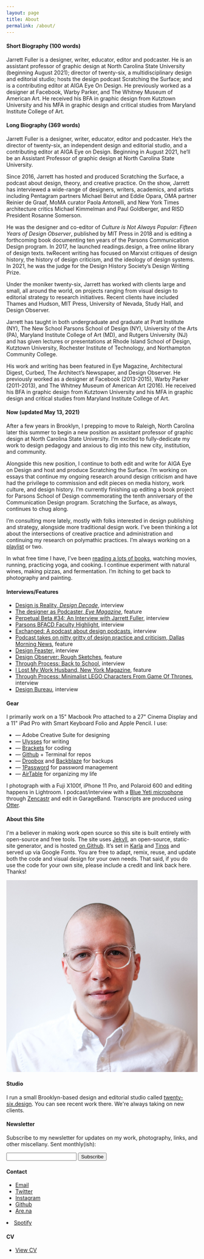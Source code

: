 ```yaml
---
layout: page
title: About
permalink: /about/
---
```


<!--<img class="img-hero" src="/images/portrait.jpg"/>-->

<div class="profile">
<div class="text">

<div class="profile_section">
<h4>Short Biography (100 words)</h4>
<article><p>Jarrett Fuller is a designer, writer, educator, editor and podcaster. He is an assistant professor of graphic design at North Carolina State University (beginning August 2021); director of twenty-six, a multidisciplinary design and editorial studio; hosts the design podcast Scratching the Surface; and is a contributing editor at AIGA Eye On Design. He previously worked as a designer at Facebook, Warby Parker, and The Whitney Museum of American Art. He received his BFA in graphic design from Kutztown University and his MFA in graphic design and critical studies from Maryland Institute College of Art.</p>
</article>
</div>

<div class="profile_section">
<h4>Long Biography (369 words)</h4>
<article><p>Jarrett Fuller is a designer, writer, educator, editor and podcaster. He’s the director of twenty-six, an independent design and editorial studio, and a contributing editor at AIGA Eye on Design. Beginning in August 2021, he’ll be an Assistant Professor of graphic design at North Carolina State University.</p>

<p>Since 2016, Jarrett has hosted and produced Scratching the Surface, a podcast about design, theory, and creative practice. On the show, Jarrett has interviewed a wide-range of designers, writers, academics, and artists including Pentagram partners Michael Beirut and Eddie Opara, OMA partner Reinier de Graaf, MoMA curator Paola Antonelli, and New York Times architecture critics Michael Kimmelman and Paul Goldberger, and RISD President Rosanne Somerson.</p>

<p>He was the designer and co-editor of <i>Culture is Not Always Popular: Fifteen Years of Design Observer</i>, published by MIT Press in 2018 and is editing a forthcoming book documenting ten years of the Parsons Communication Design program. In 2017, he launched readings.design, a free online library of design texts. twRecent writing has focused on Marxist critiques of design history, the history of design criticism, and the ideology of design systems. In 2021, he was the judge for the Design History Society’s Design Writing Prize.</p>

<p>Under the moniker twenty-six, Jarrett has worked with clients large and small, all around the world, on projects ranging from visual design to editorial strategy to research initiatives. Recent clients have included Thames and Hudson, MIT Press, University of Nevada, Study Hall, and Design Observer. </p>

<p>Jarrett has taught in both undergraduate and graduate at Pratt Institute (NY), The New School Parsons School of Design (NY), University of the Arts (PA), Maryland Institute College of Art (MD), and Rutgers University (NJ) and has given lectures or presentations at Rhode Island School of Design, Kutztown University, Rochester Institute of Technology, and Northampton Community College. </p>

<p>His work and writing has been featured in Eye Magazine, Architectural Digest, Curbed, The Architect’s Newspaper, and Design Observer. He previously worked as a designer at Facebook (2013-2015), Warby Parker (2011-2013), and The Whitney Museum of American Art (2016). He received his BFA in graphic design from Kutztown University and his MFA in graphic design and critical studies from Maryland Institute College of Art.</p>
</article>
</div>

<div class="profile_section">
<h4>Now (updated May 13, 2021)</h4>
 <article><p>After a few years in Brooklyn, I prepping to move to Raleigh, North Carolina later this summer to begin a new position as assistant professor of graphic design at North Carolina State University. I’m excited to fully-dedicate my work to design pedagogy and anxious to dig into this new city, institution, and community. </p>

<p>Alongside this new position, I continue to both edit and write for AIGA Eye on Design and host and produce Scratching the Surface. I’m working on essays that continue my ongoing research around design criticism and have had the privilege to commission and edit pieces on media history, work culture, and design history. I’m currently finishing up editing a book project for Parsons School of Design commemorating the tenth anniversary of the Communication Design program. Scratching the Surface, as always, continues to chug along.</p>

<p>I’m consulting more lately, mostly with folks interested in design publishing and strategy, alongside more traditional design work. I’ve been thinking a lot about the intersections of creative practice and administration and continuing my research on polymathic practices. I’m always working on a <a href="/playlists">playlist</a> or two.</p>

<p>In what free time I have, I’ve been <a href="/library">reading a lots of books</a>, watching movies, running, practicing yoga, and cooking. I continue experiment with natural wines, making pizzas, and fermentation. I’m itching to get back to photography and painting.</p>

</article>
</div>

<div class="profile_section">
            <h4>Interviews/Features</h4>
            <article><ul>
                <li><a href="http://designdecode.org/article.php?p=jarrett-fuller">Design is Reality, <i>Design Decode</i></a>, interview</li>
                <li><a href="http://www.eyemagazine.com/feature/article/the-designer-as-podcaster">The designer as Podcaster, <i>Eye Magazine</i></a>, feature</li>
                <li><a href="http://perpetualbeta.vcfa.edu/2018/02/05/huh-34-an-interview-with-jarrett-fuller/">Perpetual Beta #34: An Interview with Jarrett Fuller</a>, interview</li>
                <li><a href="http://amt.parsons.edu/blog/bfacd-faculty-highlight-jarrett-fuller/">Parsons BFACD Faculty Highlight</a>, interview</li>
            <li><a href="https://soundcloud.com/user-54181376/jarrettfuller">Exchanged: A podcast about design podcasts</a>, interview</li>
            <li><a href="https://www.dallasnews.com/arts/architecture/2017/08/26/podcast-takes-nitty-gritty-design-practice-criticism">Podcast takes on nitty gritty of design practice and criticism, Dallas Morning News</a>, feature</li>
            <li><a href="http://designfeaster.blogspot.com/2017/03/jarrett-fuller-side-projects.html">Design Feaster,</a> interview</li>
            <li><a href="http://designobserver.com/feature/rough-sketches/39367/">Design Observer: Rough Sketches</A>, feature</li>
<li><a href="http://throughprocess.com/archive/2015/12/10/">Through Process: Back to School</a>, interview</li>
<li><a href="http://nymag.com/thecut/2014/11/I-lost-my-work-husband.html">I Lost My Work Husband, New York Magazine</a>, feature</li>
<li><a href="http://throughprocess.com/archive/2014/06/16/">Through Process: Minimalist LEGO Characters From Game Of Thrones</A>, interview</li>
<li><a href="http://www.wearedesignbureau.com/projects/dialogue-jarrett-fuller/">Design Bureau</A>, interview</li>
</ul>
</article>
            </div>

<div class="profile_section">
            <h4>Gear</h4>
            <article>
                <p>I primarily work on a 15" Macbook Pro attached to a 27" Cinema Display and a 11" iPad Pro with Smart Keyboard Folio and Apple Pencil. I use:</p>
<ul>
            <li>— Adobe Creative Suite for designing</li>
    <li>— <a href="https://ulysses.app">Ulysses</a> for writing</li>
                <li>— <a href="http://brackets.io">Brackets</a> for coding</li>
                <li>— <a href="https://github.com">Github</a> + Terminal for repos</li>
                <li>— <a href="https://www.dropbox.com/">Dropbox</a> and <a href="https://www.backblaze.com">Backblaze</a> for backups</li>
                <li>— <a href="https://1password.com">1Password</a> for password management</li>
                <li>— <a href="https://airtable.com">AirTable</a> for organizing my life</li>
                </ul>

<p></p>
<p>I photograph with a Fuji X100f, iPhone 11 Pro, and Polaroid 600 and editing happens in Lightroom. I podcast/interview with a <a href="https://amzn.to/2zuNp0j">Blue Yeti microphone</a> through <a href="https://zencastr.com">Zencastr</a> and edit in GarageBand. Transcripts are produced using <a href="https://otter.ai">Otter</a>.</p>

</article>


</div>

<div class="profile_section">
            <h4>About this Site</h4>
            <article>
                <p>I'm a believer in making work open source so this site is built entirely with open-source and free tools. The site uses <a href="https://jekyllrb.com">Jekyll</a>, an open-source, static-site generator, and is hosted <a href="https://github.com/jarrettfuller/jarrettfuller.github.io">on Github</a>. It’s set in <a href="https://fonts.google.com/specimen/Karla">Karla</a> and <a href="https://fonts.google.com/specimen/Tinos">Tinos</a> and served up via Google Fonts. You are free to adapt, remix, reuse, and update both the code and visual design for your own needs. That said, if you do use the code for your own site, please include a credit and link back here. Thanks!</p>

</article>


</div>

</div>

<sidebar>
        <img src="/images/jf-portrait-2019.jpg" class="portrait">

<h4>Studio</h4>
                <p>I run a small Brooklyn-based design and editorial studio called <a href="http://twenty-six.design">twenty-six.design</a>. You can see recent work there. We're always taking on new clients.
                    </p>

<h4>Newsletter</h4>
<p>Subscribe to my newsletter for updates on my work, photography, links, and other miscellany. Sent monthly(ish):</p>

<form
  action="https://buttondown.email/api/emails/embed-subscribe/jarrettfuller"
  method="post"
  target="popupwindow"
  onsubmit="window.open('https://buttondown.email/jarrettfuller', 'popupwindow')"
  class="embeddable-buttondown-form"
>
  <input type="email" name="email" id="bd-email">
  <input type="hidden" value="1" name="embed">
  <input type="submit" value="Subscribe">
  <p>
  </p>
</form>
        <h4>Contact</h4>
                <p><ul>
                    <li><a href="mailto:jarrettfuller@gmail.com">Email</a></li>
                    <li><a href="http://www.twitter.com/jarrettfuller">Twitter</a></li>
                    <li><a href="http://www.instagram.com/jarrettfuller">Instagram</a></li>
                    <li><a href="https://github.com/jarrettfuller">Github</a></li><li><a href="https://are.na/jarrett-fuller">Are.na</a></li></ul>
<!--                                        <li><a href="https://www.flickr.com/photos/jarrettfuller/">Flickr</a></li>-->
                    <li><a href="https://open.spotify.com/user/jarrettfuller">Spotify</a></li>
                    </p>


<h4>CV</h4>
                <p><ul>
                    <li><a href="https://docs.google.com/document/d/1ZYmCwEPwgzn7XtCpVJmmxTG15Z5Ws38lkGUUVfoHmPo/edit?usp=sharing">View CV</a></li>
                    </ul>
                </p>
        </sidebar>


<!--
### More Information



### Contact

[email@domain.com](mailto:email@domain.com)-->
